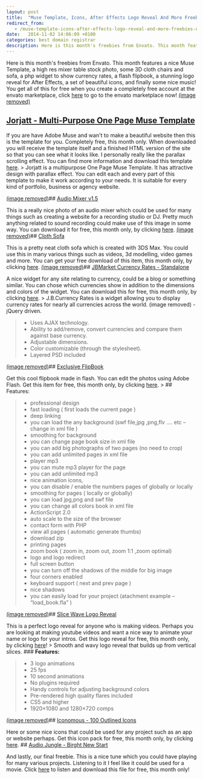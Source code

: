 ```yaml
---
layout: post
title:  "Muse Template, Icons, After Effects Logo Reveal And More Freebies November Only!"
redirect_from:
   - /muse-template-icons-after-effects-logo-reveal-and-more-freebies-november-only
date:   2014-11-02 14:06:09 +0100
categories: best domain registrar
description: Here is this month's freebies from Envato. This month features a nice Muse Template, a high res mixer table stock photo, some 3D cloth chairs and sofa...
---
```


Here is this month's freebies from Envato. This month features a nice Muse Template, a high res mixer table stock photo, some 3D cloth chairs and sofa, a php widget to show currency rates, a flash flipbook, a stunning logo reveal for After Effects, a set of beautiful icons, and finally some nice music! You get all of this for free when you create a completely free account at the envato marketplace, click [here](http://themeforest.net/?osr=tn&ref=Bigideaguy "Themeforest") to go to the envato marketplace now! [(image removed)](http://themeforest.net/item/jorjatt-multipurpose-one-page-muse-template/6323729?WT.ac=free_file&WT.z_author=loveishkalsi&ref=Bigideaguy)

## [Jorjatt - Multi-Purpose One Page Muse Template](http://themeforest.net/item/jorjatt-multipurpose-one-page-muse-template/6323729?WT.ac=free_file&WT.z_author=loveishkalsi&ref=Bigideaguy "JorJatt")

 If you are have Adobe Muse and wan't to make a beautiful website then this is the template for you. Completely free, this month only. When downloaded you will receive the template itself and a finished HTML version of the site so that you can see what it looks like. I personally really like the parallax scrolling effect. You can find more information and download this template [here](http://themeforest.net/item/jorjatt-multipurpose-one-page-muse-template/6323729?WT.ac=free_file&WT.z_author=loveishkalsi&ref=Bigideaguy). > Jorjatt is a multipurpose One Page Muse Template. It has attractive design with parallax effect. You can edit each and every part of this template to make it work according to your needs. It is suitable for every kind of portfolio, business or agency website.

 [(image removed)](http://photodune.net/item/audio-mixer-v15/4027975?ref=Bigideaguy)## [Audio Mixer v1.5](http://photodune.net/item/audio-mixer-v15/4027975?ref=Bigideaguy "Audio Mixer v1.5")

 This is a really nice photo of an audio mixer which could be used for many things such as creating a website for a recording studio or DJ. Pretty much anything related to sound recording could make use of this image in some way. You can download it for free, this month only, by clicking [here](http://photodune.net/item/audio-mixer-v15/4027975?ref=Bigideaguy "Audio Mixer v1.5"). [(image removed)](http://3docean.net/item/cloth-sofa/7271972?ref=Bigideaguy "Cloth Sofa")## [Cloth Sofa](http://3docean.net/item/cloth-sofa/7271972?ref=Bigideaguy "Cloth Sofa")

 This is a pretty neat cloth sofa which is created with 3DS Max. You could use this in many various things such as videos, 3d modelling, video games and more. You can get your free download of this item, this month only, by clicking [here](http://3docean.net/item/cloth-sofa/7271972?ref=Bigideaguy "Cloth Sofa"). [(image removed)](http://codecanyon.net/item/jbmarket-currency-rates-standalone/3183749?ref=Bigideaguy "JBMarket Currency Rates")## [JBMarket Currency Rates - Standalone](http://codecanyon.net/item/jbmarket-currency-rates-standalone/3183749?ref=Bigideaguy "JBMarket Currency Rates")

 A nice widget for any site relating to currency, could be a blog or something similar. You can chose which currencies show in addition to the dimensions and colors of the widget. You can download this for free, this month only, by clicking [here](http://codecanyon.net/item/jbmarket-currency-rates-standalone/3183749?ref=Bigideaguy "JBMarket Currency Rates"). > J.B.Currency Rates is a widget allowing you to display currency rates for nearly all currencies across the world. (image removed) - jQuery driven.
> - Uses AJAX technology.
> - Ability to add/remove, convert currencies and compare them against base currency.
> - Adjustable dimensions.
> - Color customizable (through the stylesheet).
> - Layered PSD included

 [(image removed)](http://activeden.net/item/exclusive-flipbook/70980?ref=Bigideaguy "Exclusive Flipbook")## [Exclusive FlipBook](http://activeden.net/item/exclusive-flipbook/70980?ref=Bigideaguy "Exclusive Flipbook")

 Get this cool flipbook made in flash. You can edit the photos using Adobe Flash. Get this item for free, this month only, by clicking [here](http://activeden.net/item/exclusive-flipbook/70980?ref=Bigideaguy "Exclusive Flipbook"). > ## Features:
> 
> - professional design
> - fast loading ( first loads the current page )
> - deep linking
> - you can load the any background (swf file,jpg ,png,flv …. etc – change in xml file )
> - smoothing for background
> - you can change page book size in xml file
> - you can add big photographs of two pages (no need to crop)
> - you can add unlimited pages in xml file
> - player mp3
> - you can mute mp3 player for the page
> - you can add unlimited mp3
> - nice animation icons,
> - you can disable / enable the numbers pages of globally or locally
> - smoothing for pages ( locally or globally)
> - you can load jpg,png and swf file
> - you can change all colors book in xml file
> - ActionScript 2.0
> - auto scale to the size of the browser
> - contact form with PHP
> - view all pages ( automatic generate thumbs)
> - download zip
> - printing pages
> - zoom book ( zoom in, zoom out, zoom 1:1 ,zoom optimal)
> - logo and logo redirect
> - full screen button
> - you can turn off the shadows of the middle for big image
> - four corners enabled
> - keyboard support ( next and prev page )
> - nice shadows
> - you can easily load for your project (atachment example – “load\_book.fla” )

 [(image removed)](http://videohive.net/item/slice-wave-logo-reveal/6385281?ref=Bigideaguy "Slice Wave Logo Reveal")## [Slice Wave Logo Reveal](http://videohive.net/item/slice-wave-logo-reveal/6385281?ref=Bigideaguy "Slice Wave Logo Reveal")

 This is a perfect logo reveal for anyone who is making videos. Perhaps you are looking at making youtube videos and want a nice way to animate your name or logo for your intros. Get this logo reveal for free, this month only, by clicking [here](http://videohive.net/item/slice-wave-logo-reveal/6385281?ref=Bigideaguy "Slice Wave Logo Reveal")! > Smooth and wavy logo reveal that builds up from vertical slices. ### **Features:**
> 
> - 3 logo animations
> - 25 fps
> - 10 second animations
> - No plugins required
> - Handy controls for adjusting background colors
> - Pre-rendered high quality flares included
> - CS5 and higher
> - 1920×1080 and 1280×720 comps

 [(image removed)](http://graphicriver.net/item/iconomous-100-outlined-icons/4254342?ref=Bigideaguy "Iconomous - 100 Outlined Logos")## [Iconomous - 100 Outlined Icons](http://graphicriver.net/item/iconomous-100-outlined-icons/4254342?ref=Bigideaguy "Iconomous - 100 Outlined Logos")

 Here or some nice icons that could be used for any project such as an app or website perhaps. Get this icon pack for free, this month only, by clicking [here](http://graphicriver.net/item/iconomous-100-outlined-icons/4254342?ref=Bigideaguy "Iconomous - 100 Outlined Logos"). ## [Audio Jungle - Birght New Start](http://audiojungle.net/item/bright-new-start/2610740?ref=Bigideaguy "Bright New Start")

 And lastly, our final freebie. This is a nice tune which you could have playing for many various projects. Listening to it I feel like it could be used for a movie. Click [here](http://audiojungle.net/item/bright-new-start/2610740?ref=Bigideaguy "Bright New Start") to listen and download this file for free, this month only!